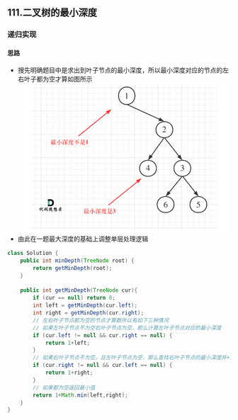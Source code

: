 ## 111.二叉树的最小深度

### 递归实现
#### 思路
- 搜先明确题目中是求出到叶子节点的最小深度，所以最小深度对应的节点的左右叶子都为空才算如图所示
![img_2.png](img_2.png)
- 由此在一题最大深度的基础上调整单层处理逻辑
```java
class Solution {
    public int minDepth(TreeNode root) {
        return getMinDepth(root);
    }

    public int getMinDepth(TreeNode cur){
        if (cur == null) return 0;
        int left = getMinDepth(cur.left);
        int right = getMinDepth(cur.right);
        // 左右叶子节点都为空的节点才算数所以有如下三种情况
        // 如果左叶子节点不为空右叶子节点为空，那么计算左叶子节点对应的最小深度
        if (cur.left != null && cur.right == null) {
            return 1+left;
        }
        // 如果右叶子节点不为空，且左叶子节点为空，那么查找右叶子节点的最小深度并+1返回
        if (cur.right != null && cur.left == null) {
            return 1+right;
        }
        // 如果都为空返回最小值
        return 1+Math.min(left,right);
    }
}
```